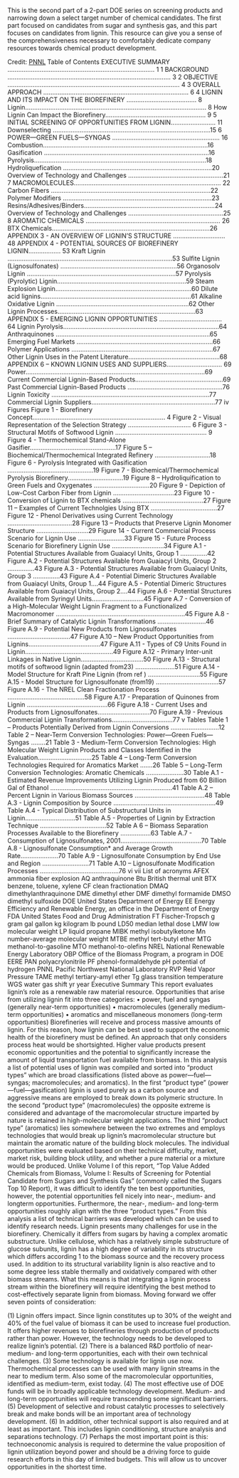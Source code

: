 This is the second part of a 2-part DOE series on screening products and narrowing down a select target number of chemical candidates. The first part focused on candidates from sugar and synthesis gas, and this part focuses on candidates from lignin. This resource can give you a sense of the comprehensiveness necessary to comfortably dedicate company resources towards chemical product development.

Credit: [PNNL](https://www.pnnl.gov/)
Table of Contents
EXECUTIVE SUMMARY .................................................................................. 1
1 BACKGROUND ........................................................................................... 3
2 OBJECTIVE ................................................................................................ 4
3 OVERALL APPROACH ................................................................................. 6
4 LIGNIN AND ITS IMPACT ON THE BIOREFINERY ....................................... 8
Lignin..................................................................................................... 8
How Lignin Can Impact the Biorefinery........................................................ 9
5 INITIAL SCREENING OF OPPORTUNITIES FROM LIGNIN......................... 11
Downselecting ........................................................................................15
6 POWER—GREEN FUELS—SYNGAS ............................................................ 16
Combustion............................................................................................16
Gasification ............................................................................................16
Pyrolysis................................................................................................18
Hydroliquefication ...................................................................................20
Overview of Technology and Challenges .....................................................21
7 MACROMOLECULES.................................................................................. 22
Carbon Fibers .........................................................................................22
Polymer Modifiers ...................................................................................23
Resins/Adhesives/Binders.........................................................................24
Overview of Technology and Challenges .....................................................25
8 AROMATIC CHEMICALS ........................................................................... 26
BTX Chemicals........................................................................................26
APPENDIX 3 - AN OVERVIEW OF LIGNIN’S STRUCTURE ............................. 48
APPENDIX 4 - POTENTIAL SOURCES OF BIOREFINERY LIGNIN.................. 53
Kraft Lignin ............................................................................................53
Sulfite Lignin (Lignosulfonates) .................................................................56
Organosolv Lignin ...................................................................................57
Pyrolysis (Pyrolytic) Lignin........................................................................59
Steam Explosion Lignin............................................................................60
Dilute acid lignins....................................................................................61
Alkaline Oxidative Lignin ..........................................................................62
Other Lignin Processes.............................................................................63
APPENDIX 5 - EMERGING LIGNIN OPPORTUNITIES ................................... 64
Lignin Pyrolysis.......................................................................................64
Anthraquinones ......................................................................................65
Emerging Fuel Markets ............................................................................66
Polymer Applications ...............................................................................67
Other Lignin Uses in the Patent Literature...................................................68
APPENDIX 6 – KNOWN LIGNIN USES AND SUPPLIERS............................... 69
Power....................................................................................................69
Current Commercial Lignin-Based Products.................................................69
Past Commercial Lignin-Based Products .....................................................76
Lignin Toxicity ........................................................................................77
Commercial Lignin Suppliers.....................................................................77
iv
Figures
Figure 1 - Biorefinery Concept.......................................................................... 4
Figure 2 - Visual Representation of the Selection Strategy ................................... 6
Figure 3 - Structural Motifs of Softwood Lignin ................................................... 9
Figure 4 - Thermochemical Stand-Alone Gasifier................................................17
Figure 5 – Biochemical/Thermochemical Integrated Refinery ...............................18
Figure 6 - Pyrolysis Integrated with Gasification ................................................19
Figure 7 - Biochemical/Thermochemical Pyrolysis Biorefinery...............................19
Figure 8 – Hydroliquification to Green Fuels and Oxygenates ...............................20
Figure 9 - Depiction of Low-Cost Carbon Fiber from Lignin ..................................23
Figure 10 - Conversion of Lignin to BTX chemicals .............................................27
Figure 11 – Examples of Current Technolgies Using BTX .....................................27
Figure 12 - Phenol Derivatives using Current Technology ....................................28
Figure 13 – Products that Preserve Lignin Monomer Structure .............................29
Figure 14 - Current Commercial Process Scenario for Lignin Use ..........................33
Figure 15 - Future Process Scenario for Biorefinery Lignin Use .............................34
Figure A.1 - Potential Structures Available from Guaiacyl Units, Group 1 ...............42
Figure A.2 - Potential Structures Available from Guaiacyl Units, Group 2 ...............43
Figure A.3 - Potential Structures Available from Guaiacyl Units, Group 3 ...............43
Figure A.4 - Potential Dimeric Structures Available from Guaiacyl Units, Group 1....44
Figure A.5 - Potential Dimeric Structures Available from Guaiacyl Units, Group 2....44
Figure A.6 - Potential Structures Available from Syringyl Units.............................45
Figure A.7 - Conversion of a High-Molecular Weight Lignin Fragment to a
Functionalized Macromonomer ........................................................................45
Figure A.8 - Brief Summary of Catalytic Lignin Transformations ...........................46
Figure A.9 - Potential New Products from Lignosulfonates ...................................47
Figure A.10 – New Product Opportunities from Lignins........................................47
Figure A.11 - Types of C9 Units Found in Lignin.................................................49
Figure A.12 - Primary Inter-unit Linkages in Native Lignin...................................50
Figure A.13 - Structural motifs of softwood lignin (adapted from23) ......................51
Figure A.14 - Model Structure for Kraft Pine Lignin (from ref ) .............................55
Figure A.15 - Model Structure for Lignosulfonate (from19) ...................................57
Figure A.16 - The NREL Clean Fractionation Process ...........................................58
Figure A.17 - Preparation of Quinones from Lignin .............................................66
Figure A.18 - Current Uses and Products from Lignosulfonates.............................70
Figure A.19 - Previous Commercial Lignin Transformations..................................77
v
Tables
Table 1 – Products Potentially Derived from Lignin Conversions ...........................12
Table 2 – Near-Term Conversion Technologies: Power—Green Fuels—Syngas ........21
Table 3 - Medium-Term Conversion Technologies: High Molecular Weight Lignin
Products and Classes Identified in the Evaluation..............................25
Table 4 – Long-Term Conversion Technologies Required for Aromatics Market .......26
Table 5 – Long-Term Conversion Technologies: Aromatic Chemicals .....................30
Table A.1 - Estimated Revenue Improvements Utilizing Lignin Produced from 60
Billion Gal of Ethanol ....................................................................41
Table A.2 – Percent Lignin in Various Biomass Sources .......................................48
Table A.3 - Lignin Composition by Source .........................................................49
Table A.4 - Typical Distribution of Substructural Units in Lignin............................51
Table A.5 - Properties of Lignin by Extraction Technique .....................................52
Table A 6 – Biomass Separation Processes Available to the Biorefinery .................63
Table A.7 - Consumption of Lignosulfonates, 2001.............................................70
Table A.8 - Lignosulfonate Consumption* and Average Growth Rate.....................70
Table A.9 - Lignosulfonate Consumption by End Use and Region ..........................71
Table A.10 – Lignosulfonate Modification Processes ............................................76
vi
vii
List of acronyms
AFEX ammonia fiber explosion
AQ anthraquinone
Btu British thermal unit
BTX benzene, toluene, xylene
CF clean fractionation
DMAQ dimethylanthraquinone
DME dimethyl ether
DMF dimethyl formamide
DMSO dimethyl sulfoxide
DOE United States Department of Energy
EE Energy Efficiency and Renewable Energy, an office in the Department of Energy
FDA United States Food and Drug Administration
FT Fischer-Tropsch
g gram
gal gallon
kg kilogram
lb pound
LD50 median lethal dose
LMW low molecular weight
LP liquid propane
MIBK methyl isobutylketone
Mn number-average molecular weight
MTBE methyl tert-butyl ether
MTG methanol-to-gasoline
MTO methanol-to-olefins
NREL National Renewable Energy Laboratory
OBP Office of the Biomass Program, a program in DOE EERE
PAN polyacrylonitrile
PF phenol-formaldehyde
pH potential of hydrogen
PNNL Pacific Northwest National Laboratory
RVP Reid Vapor Pressure
TAME methyl tertiary-amyl ether
Tg glass transition temperature
WGS water gas shift
yr year
Executive Summary
This report evaluates lignin’s role as a renewable raw material resource.
Opportunities that arise from utilizing lignin fit into three categories:
• power, fuel and syngas (generally near-term opportunities)
• macromolecules (generally medium-term opportunities)
• aromatics and miscellaneous monomers (long-term opportunities)
Biorefineries will receive and process massive amounts of lignin. For this
reason, how lignin can be best used to support the economic health of the
biorefinery must be defined. An approach that only considers process heat
would be shortsighted. Higher value products present economic opportunities
and the potential to significantly increase the amount of liquid transportation
fuel available from biomass.
In this analysis a list of potential uses of lignin was compiled and sorted into
“product types” which are broad classifications (listed above as power—fuel—
syngas; macromolecules; and aromatics).
In the first “product type” (power—fuel—gasification) lignin is used purely as
a carbon source and aggressive means are employed to break down its
polymeric structure. In the second “product type” (macromolecules) the
opposite extreme is considered and advantage of the macromolecular
structure imparted by nature is retained in high-molecular weight
applications. The third “product type” (aromatics) lies somewhere between
the two extremes and employs technologies that would break up lignin’s
macromolecular structure but maintain the aromatic nature of the building
block molecules.
The individual opportunities were evaluated based on their technical
difficulty, market, market risk, building block utility, and whether a pure
material or a mixture would be produced. Unlike Volume I of this report, “Top
Value Added Chemicals from Biomass, Volume I: Results of Screening for
Potential Candidate from Sugars and Synthesis Gas” (commonly called the
Sugars Top 10 Report), it was difficult to identify the ten best opportunities,
however, the potential opportunities fell nicely into near-, medium- and longterm
opportunities. Furthermore, the near-, medium- and long-term
opportunities roughly align with the three “product types.” From this analysis
a list of technical barriers was developed which can be used to identify
research needs.
Lignin presents many challenges for use in the biorefinery. Chemically it
differs from sugars by having a complex aromatic substructure. Unlike
cellulose, which has a relatively simple substructure of glucose subunits,
lignin has a high degree of variability in its structure which differs according
1
to the biomass source and the recovery process used. In addition to its
structural variability lignin is also reactive and to some degree less stable
thermally and oxidatively compared with other biomass streams. What this
means is that integrating a lignin process stream within the biorefinery will
require identifying the best method to cost-effectively separate lignin from
biomass.
Moving forward we offer seven points of consideration:

(1) Lignin offers impact. Since lignin constitutes up to 30% of the weight and
40% of the fuel value of biomass it can be used to increase fuel production.
It offers higher revenues to biorefineries through production of products
rather than power. However, the technology needs to be developed to realize
lignin’s potential.
(2) There is a balanced R&D portfolio of near- medium- and long-term
opportunities, each with their own technical challenges.
(3) Some technology is available for lignin use now. Thermochemical
processes can be used with many lignin streams in the near to medium term.
Also some of the macromolecular opportunities, identified as medium-term,
exist today.
(4) The most effective use of DOE funds will be in broadly applicable
technology development. Medium- and long-term opportunities will require
transcending some significant barriers.
(5) Development of selective and robust catalytic processes to selectively
break and make bonds will be an important area of technology development.
(6) In addition, other technical support is also required and at least as
important. This includes lignin conditioning, structure analysis and
separations technology.
(7) Perhaps the most important point is this: technoeconomic analysis is
required to determine the value proposition of lignin utilization beyond power
and should be a driving force to guide research efforts in this day of limited
budgets. This will allow us to uncover opportunities in the shortest time.
